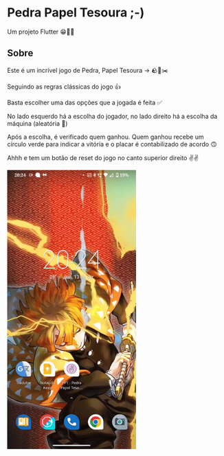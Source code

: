 # Pedra Papel Tesoura ;-)

Um projeto Flutter 😁🌟🌠

## Sobre

Este é um incrível jogo de Pedra, Papel Tesoura -> 🪨📜✂️

Seguindo as regras clássicas do jogo 👍

Basta escolher uma das opções que a jogada é feita ✅

No lado esquerdo há a escolha do jogador, no lado direito há a escolha da máquina (aleatória 👀)

Após a escolha, é verificado quem ganhou. Quem ganhou recebe um círculo verde para indicar a vitória e o placar é contabilizado de acordo 🙃

Ahhh e tem um botão de reset do jogo no canto superior direito ✌️✌️

<img src="./github/ezgif-1-c5020d63da.gif" style="height: 650px">
